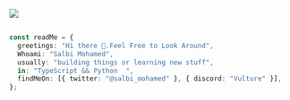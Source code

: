


![](https://pixel-profile.vercel.app/api/github-stats?username=vulture990&screen_effect=true&background=linear-gradient(to%20bottom%20right%2C%20%2300ffe6%2C%20%23ff00ab))

```ts

const readMe = {
  greetings: "Hi there 👋.Feel Free to Look Around",
  Whoami: "Salbi Mohamed",
  usually: "building things or learning new stuff",
  in: "TypeScript && Python  ",
  findMeOn: [{ twitter: "@salbi_mohamed" }, { discord: "Vulture" }],
};

```

